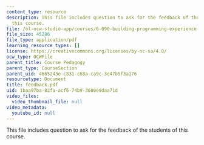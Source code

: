 ```yaml
---
content_type: resource
description: This file includes question to ask for the feedback of the students of
  this course.
file: /ol-ocw-studio-app/courses/6-090-building-programming-experience-a-lead-in-to-6-001-january-iap-2005/1baa97ba82faacf674b93680e9daa71d_feedback.pdf
file_size: 45286
file_type: application/pdf
learning_resource_types: []
license: https://creativecommons.org/licenses/by-nc-sa/4.0/
ocw_type: OCWFile
parent_title: Course Pedagogy
parent_type: CourseSection
parent_uid: 4665243e-c831-c68a-ca9c-3e47b5f3a176
resourcetype: Document
title: feedback.pdf
uid: 1baa97ba-82fa-acf6-74b9-3680e9daa71d
video_files:
  video_thumbnail_file: null
video_metadata:
  youtube_id: null
---
```

This file includes question to ask for the feedback of the students of this course.